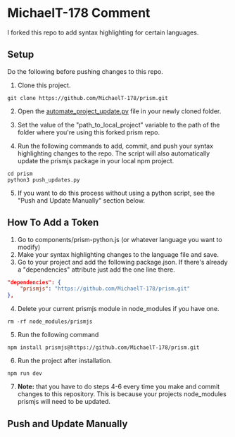 # MichaelT-178 Comment 

I forked this repo to add syntax highlighting for certain languages. 


## Setup

Do the following before pushing changes to this repo.

1. Clone this project.

``` 
git clone https://github.com/MichaelT-178/prism.git
```

2. Open the [automate_project_update.py](https://github.com/MichaelT-178/prism/blob/master/automate_project_update.py) file in your newly cloned folder.

3. Set the value of the "path_to_local_project" variable to the path of the folder where you're using this forked prism repo.

4. Run the following commands to add, commit, and push your syntax highlighting changes to the repo. The script will also automatically update the prismjs package in your local npm project.

```
cd prism
python3 push_updates.py
```

5. If you want to do this process without using a python script, see the "Push and Update Manually" section below.


## How To Add a Token

1. Go to components/prism-python.js (or whatever language you want to modify)
2. Make your syntax highlighting changes to the language file and save.
3. Go to your project and add the following package.json. If there's already a "dependencies" attribute just add the one line there.

```json
"dependencies": {
    "prismjs": "https://github.com/MichaelT-178/prism.git"
},
```

4. Delete your current prismjs module in node_modules if you have one.

```
rm -rf node_modules/prismjs
```

5. Run the following command 

```
npm install prismjs@https://github.com/MichaelT-178/prism.git
```

6. Run the project after installation.
```
npm run dev
```

7. **Note:** that you have to do steps 4-6 every time you make and commit changes to this repository. This is because your projects node_modules prismjs will need to be updated.


## Push and Update Manually